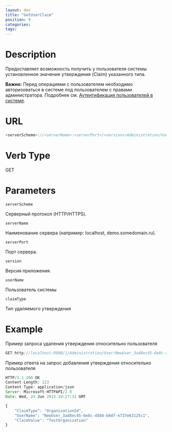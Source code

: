 ```yaml
---
layout: doc
title: "GetUserClaim"
position: 9
categories: 
tags:
---
```


# Description
Предоставляет возможность получить у пользователя системы установленное значение утверждения (Claim) указанного типа.

**Важно:** Перед операциями с пользователем необходимо авторизоваться в системе под пользователем
с правами администратора. Подробнее см. [Аутентификация пользователей в системе](../../SignInApi/SignInInternal).

# URL

```js
<serverScheme>://<serverName>:<serverPort>/<version>/Administration/User/<userName>/Claims/<claimType>
```

# Verb Type

GET

# Parameters

`serverScheme`

Серверный протокол (HTTP/HTTPS).

`serverName`

Наименование сервера (например: localhost, demo.somedomain.ru).

`serverPort`

Порт сервера.

`version`

Версия приложения.

`userName`

Пользователь системы

`claimType`

Тип удаляемого утверждения

# Example

Пример запроса удаления утверждения относительно пользователя

```js
GET http://localhost:9900/1/Administration/User/NewUser_3ad8ec45-6e8c-4568-b0df-e737e63125c1/Claims/OrganizationId
```

Пример ответа на запрос добавления утверждения относительно пользователя

```js
HTTP/1.1 200 OK
Content-Length: 123
Content-Type: application/json
Server: Microsoft-HTTPAPI/2.0
Date: Wed, 24 Jun 2015 10:27:31 GMT

{
	"ClaimType": "OrganizationId",
	"UserName": "NewUser_3ad8ec45-6e8c-4568-b0df-e737e63125c1",
	"ClaimValue": "TestOrganization"
}
```

